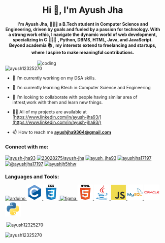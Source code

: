 <h1 align="center">Hi 👋, I'm Ayush Jha</h1>
<h4 align="center">I'm Ayush Jha, 👨🏻‍🎓 a B.Tech student in Computer Science and Engineering, driven by goals and fueled by a passion for technology. With a strong work ethic, I navigate the dynamic world of web development, specializing in C 👨🏻‍💻 , Python, DBMS, HTML, Java, and JavaScript. Beyond academia 📚 , my interests extend to freelancing and startups, where I aspire to make meaningful contributions.</h4>

<img align="right" alt="coding" width="400" src="https://user-images.githubusercontent.com/55389276/140866485-8fb1c876-9a8f-4d6a-98dc-08c4981eaf70.gif">

<p align="left"> <img src="https://komarev.com/ghpvc/?username=ayush12325270&label=Profile%20views&color=0e75b6&style=flat" alt="ayush12325270" /> </p>

- 🔭 I’m currently working on my DSA skills.

- 🌱 I’m currently learning Btech in Computer Science and Engineering

- 👯 I’m looking to collaborate with people having similar area of intrest,work with them and learn new things.

- 👨‍💻 All of my projects are available at [https://www.linkedin.com/in/ayush-jha93/](https://www.linkedin.com/in/ayush-jha93/)

- 📫 How to reach me **ayushjha9364@gmail.com**

<h3 align="left">Connect with me:</h3>
<p align="left">
<a href="https://linkedin.com/in/ayush-jha93" target="blank"><img align="center" src="https://raw.githubusercontent.com/rahuldkjain/github-profile-readme-generator/master/src/images/icons/Social/linked-in-alt.svg" alt="ayush-jha93" height="40" width="50" /></a>
<a href="https://stackoverflow.com/users/23028275/ayush-jha" target="blank"><img align="center" src="https://raw.githubusercontent.com/rahuldkjain/github-profile-readme-generator/master/src/images/icons/Social/stack-overflow.svg" alt="23028275/ayush-jha" height="40" width="50" /></a>
<a href="https://instagram.com/ayush_jha93" target="blank"><img align="center" src="https://raw.githubusercontent.com/rahuldkjain/github-profile-readme-generator/master/src/images/icons/Social/instagram.svg" alt="ayush_jha93" height="40" width="50" /></a>
<a href="https://www.hackerrank.com/ayushjha17197" target="blank"><img align="center" src="https://raw.githubusercontent.com/rahuldkjain/github-profile-readme-generator/master/src/images/icons/Social/hackerrank.svg" alt="ayushjha17197" height="40" width="50" /></a>
<a href="https://www.hackerearth.com/@ayushjha17197" target="blank"><img align="center" src="https://raw.githubusercontent.com/rahuldkjain/github-profile-readme-generator/master/src/images/icons/Social/hackerearth.svg" alt="@ayushjha17197" height="40" width="50" /></a>
<a href="https://auth.geeksforgeeks.org/user/ayushjh5hhw" target="blank"><img align="center" src="https://raw.githubusercontent.com/rahuldkjain/github-profile-readme-generator/master/src/images/icons/Social/geeks-for-geeks.svg" alt="ayushjh5hhw" height="40" width="50" /></a>
</p>

<h3 align="left">Languages and Tools:</h3>
<p align="left"> <a href="https://www.arduino.cc/" target="_blank" rel="noreferrer"> <img src="https://cdn.worldvectorlogo.com/logos/arduino-1.svg" alt="arduino" width="50" height="50"/> </a> <a href="https://www.cprogramming.com/" target="_blank" rel="noreferrer"> <img src="https://raw.githubusercontent.com/devicons/devicon/master/icons/c/c-original.svg" alt="c" width="50" height="50"/> </a> <a href="https://www.w3schools.com/css/" target="_blank" rel="noreferrer"> <img src="https://raw.githubusercontent.com/devicons/devicon/master/icons/css3/css3-original-wordmark.svg" alt="css3" width="50" height="50"/> </a> <a href="https://www.figma.com/" target="_blank" rel="noreferrer"> <img src="https://www.vectorlogo.zone/logos/figma/figma-icon.svg" alt="figma" width="50" height="50"/> </a> <a href="https://www.w3.org/html/" target="_blank" rel="noreferrer"> <img src="https://raw.githubusercontent.com/devicons/devicon/master/icons/html5/html5-original-wordmark.svg" alt="html5" width="50" height="50"/> </a> <a href="https://www.java.com" target="_blank" rel="noreferrer"> <img src="https://raw.githubusercontent.com/devicons/devicon/master/icons/java/java-original.svg" alt="java" width="50" height="50"/> </a> <a href="https://developer.mozilla.org/en-US/docs/Web/JavaScript" target="_blank" rel="noreferrer"> <img src="https://raw.githubusercontent.com/devicons/devicon/master/icons/javascript/javascript-original.svg" alt="javascript" width="50" height="50"/> </a> <a href="https://www.mysql.com/" target="_blank" rel="noreferrer"> <img src="https://raw.githubusercontent.com/devicons/devicon/master/icons/mysql/mysql-original-wordmark.svg" alt="mysql" width="50" height="50"/> </a> <a href="https://www.oracle.com/" target="_blank" rel="noreferrer"> <img src="https://raw.githubusercontent.com/devicons/devicon/master/icons/oracle/oracle-original.svg" alt="oracle" width="50" height="50"/> </a> <a href="https://www.python.org" target="_blank" rel="noreferrer"> <img src="https://raw.githubusercontent.com/devicons/devicon/master/icons/python/python-original.svg" alt="python" width="50" height="50"/> </a> </p>

<p>&nbsp;<img align="center" src="https://github-readme-stats.vercel.app/api?username=ayush12325270&show_icons=true&locale=en" alt="ayush12325270" /></p>

<p><img align="center" src="https://github-readme-streak-stats.herokuapp.com/?user=ayush12325270&" alt="ayush12325270" /></p>
